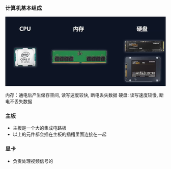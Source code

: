 ### 计算机基本组成

![计算机基本组成](/NodeJS/asset/images/计算机基本组成.png "计算机基本组成")

内存：通电后产生储存空间, 读写速度较快, 断电丢失数据
硬盘: 读写速度较慢, 断电不丢失数据


### 主板
- 主板是一个大的集成电路板
- 以上的元件都会插在主板的插槽里面连接在一起

### 显卡
- 负责处理视频信号的
